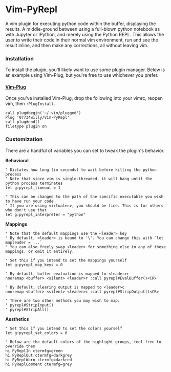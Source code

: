 # Vim-PyRepl
A vim plugin for executing python code within the buffer, displaying the results. A middle-ground between using a full-blown python notebook as with Jupyter or IPython, and merely using the Python REPL. This allows the user to write their code in their normal vim environment, run and see the result inline, and then make any corrections, all without leaving vim. 

### Installation

To install the plugin, you'll likely want to use some plugin manager. Below is an example using Vim-Plug, but you're free to use whichever you prefer.

#### [**Vim-Plug**](https://github.com/junegunn/vim-plug)

Once you've installed Vim-Plug, drop the following into your vimrc, reopen vim, then `:PlugInstall`.

```vim
call plug#begin('~/.vim/plugged')
Plug '07734willy/Vim-PyRepl'
call plug#end()
filetype plugin on
```

### Customization

There are a handful of variables you can set to tweak the plugin's behavior.

**Behavioral**
```vim
" Dictates how long (in seconds) to wait before killing the python process
" Note that since vim is single-threaded, it will hang until the python process terminates
let g:pyrepl_timeout = 1

" This can be changed to the path of the specific executable you wish to have run your code
" If you are using virtualenv, you should be fine. This is for others who don't use that
let g:pyrepl_interpreter = "python"
```

**Mappings**
```vim
" Note that the default mappings use the <leader> key
" By default, <leader> is bound to '\'. You can change this with `let mapleader = ...`
" You can also freely swap <leader> for something else in any of these mappings, or omit it entirely.

" Set this if you intend to set the mappings yourself
let g:pyrepl_map_keys = 0

" By default, buffer evaluation is mapped to <leader>r
nnoremap <buffer> <silent> <leader>r :call pyrepl#EvalBuffer()<CR>

" By default, clearing output is mapped to <leader>c
nnoremap <buffer> <silent> <leader>c :call pyrepl#StripOutput()<CR>

" There are two other methods you may wish to map:
" pyrepl#StripInput()
" pyrepl#StripAll()
```

**Aesthetics**
```vim
" Set this if you intend to set the colors yourself
let g:pyrepl_set_colors = 0

" Below are the default colors of the highlight groups, feel free to override them
hi PyReplIn ctermfg=green
hi PyReplOut ctermfg=darkgrey
hi PyReplWarn ctermfg=darkred
hi PyReplComment ctermfg=grey
```


